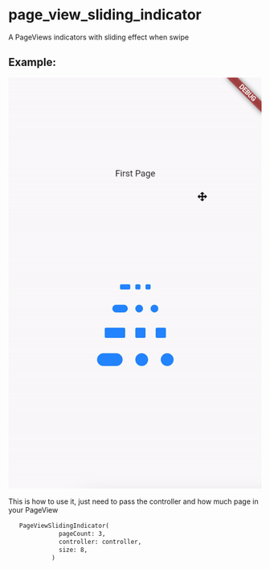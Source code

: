 # page_view_sliding_indicator

A PageViews indicators with sliding effect when swipe

## Example:

![](assets/demo.gif)

This is how to use it, just need to pass the controller and how much page in your PageView
```
   PageViewSlidingIndicator(
              pageCount: 3,
              controller: controller,
              size: 8,
            )
 ```
